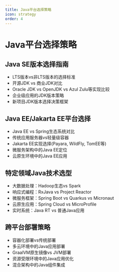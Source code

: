 ```yaml
---
title: Java平台选择策略
icon: strategy
order: 4
---
```


# Java平台选择策略

## Java SE版本选择指南

- LTS版本vs非LTS版本的选择标准
- 开源JDK vs 商业JDK对比
- Oracle JDK vs OpenJDK vs Azul Zulu等实现比较
- 企业级应用的JDK版本策略
- 新项目JDK版本选择决策框架

## Java EE/Jakarta EE平台选择

- Java EE vs Spring生态系统对比
- 传统应用服务器vs轻量级容器
- Jakarta EE实现选择(Payara, WildFly, TomEE等)
- 微服务架构中的Java EE定位
- 云原生环境中的Java EE应用

## 特定领域Java技术选型

- 大数据处理：Hadoop生态vs Spark
- 响应式编程：RxJava vs Project Reactor
- 微服务框架：Spring Boot vs Quarkus vs Micronaut
- 云原生应用：Spring Cloud vs MicroProfile
- 实时系统：Java RT vs 普通Java应用

## 跨平台部署策略

- 容器化部署vs传统部署
- 多云环境中的Java应用部署
- GraalVM原生镜像vs JVM部署
- 资源受限环境中的Java应用优化
- 混合架构中的Java组件集成

